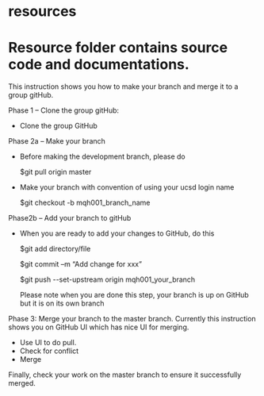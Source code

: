 # resources
Resource folder contains source code and documentations.
======


This instruction shows you how to make your branch and merge it to a group gitHub.

Phase 1 – Clone the group gitHub:
-	Clone the group GitHub

Phase 2a – Make your branch
-	Before making the development branch, please do 

	$git pull origin master

-	Make your branch with convention of using your ucsd login name

	$git checkout -b mqh001_branch_name

Phase2b – Add your branch to gitHub
-	When you are ready to add your changes to GitHub, do this

	$git add directory/file

	$git commit –m “Add change for xxx”

	$git push --set-upstream origin mqh001_your_branch
             
    Please note when you are done this step, your branch is up on GitHub but it is on its own branch

Phase 3: Merge your branch to the master branch.   Currently this instruction shows you on GitHub UI which has nice UI for merging.

-	Use UI to do pull.
-	Check for conflict
-	Merge

Finally, check your work on the master branch to ensure it successfully merged.

